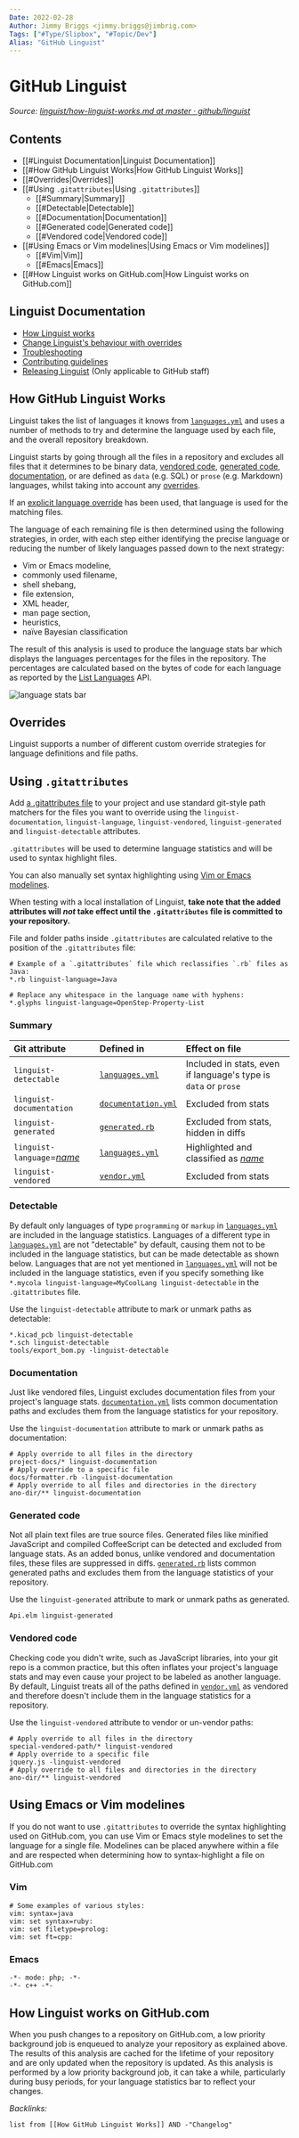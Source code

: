 ```yaml
---
Date: 2022-02-28
Author: Jimmy Briggs <jimmy.briggs@jimbrig.com>
Tags: ["#Type/Slipbox", "#Topic/Dev"]
Alias: "GitHub Linguist"
---
```


# GitHub Linguist

*Source: [linguist/how-linguist-works.md at master · github/linguist](https://github.com/github/linguist/blob/master/docs/how-linguist-works.md)*

## Contents

- [[#Linguist Documentation|Linguist Documentation]]
- [[#How GitHub Linguist Works|How GitHub Linguist Works]]
- [[#Overrides|Overrides]]
- [[#Using `.gitattributes`|Using `.gitattributes`]]
	- [[#Summary|Summary]]
	- [[#Detectable|Detectable]]
	- [[#Documentation|Documentation]]
	- [[#Generated code|Generated code]]
	- [[#Vendored code|Vendored code]]
- [[#Using Emacs or Vim modelines|Using Emacs or Vim modelines]]
	- [[#Vim|Vim]]
	- [[#Emacs|Emacs]]
- [[#How Linguist works on GitHub.com|How Linguist works on GitHub.com]]



## Linguist Documentation

-   [How Linguist works](https://github.com/github/linguist/blob/master/docs/how-linguist-works.md)
-   [Change Linguist's behaviour with overrides](https://github.com/github/linguist/blob/master/docs/overrides.md)
-   [Troubleshooting](https://github.com/github/linguist/blob/master/docs/troubleshooting.md)
-   [Contributing guidelines](https://github.com/github/linguist/blob/master/CONTRIBUTING.md)
-   [Releasing Linguist](https://github.com/github/linguist/blob/master/docs/releasing.md) (Only applicable to GitHub staff)

## How GitHub Linguist Works

Linguist takes the list of languages it knows from [`languages.yml`](/lib/linguist/languages.yml) and uses a number of methods to try and determine the language used by each file, and the overall repository breakdown.

Linguist starts by going through all the files in a repository and excludes all files that it determines to be binary data, [vendored code](https://github.com/github/linguist/blob/master/docs/overrides.md#vendored-code), [generated code](https://github.com/github/linguist/blob/master/docs/overrides.md), [documentation](https://github.com/github/linguist/blob/master/docs/overrides.md#documentation), or are defined as `data` (e.g. SQL) or `prose` (e.g. Markdown) languages, whilst taking into account any [overrides](https://github.com/github/linguist/blob/master/docs/overrides.md).

If an [explicit language override](https://github.com/github/linguist/blob/master/docs/overrides.md#using-gitattributes) has been used, that language is used for the matching files.

The language of each remaining file is then determined using the following strategies, in order, with each step either identifying the precise language or reducing the number of likely languages passed down to the next strategy:

- Vim or Emacs modeline,
- commonly used filename,
- shell shebang,
- file extension,
- XML header,
- man page section,
- heuristics,
- naïve Bayesian classification

The result of this analysis is used to produce the language stats bar which displays the languages percentages for the files in the repository.
The percentages are calculated based on the bytes of code for each language as reported by the [List Languages](https://docs.github.com/rest/reference/repos#list-repository-languages) API.

![language stats bar](https://user-images.githubusercontent.com/2346707/91533656-9768b300-e953-11ea-808d-994cd50e6273.png)

## Overrides

Linguist supports a number of different custom override strategies for language definitions and file paths.

## Using `.gitattributes`

Add [a .gitattributes file](https://git-scm.com/docs/gitattributes) to your project and use standard git-style path matchers for the files you want to override using the `linguist-documentation`, `linguist-language`, `linguist-vendored`, `linguist-generated`  and `linguist-detectable` attributes.

`.gitattributes` will be used to determine language statistics and will be used to syntax highlight files.

You can also manually set syntax highlighting using [Vim or Emacs modelines](#using-emacs-or-vim-modelines).

When testing with a local installation of Linguist, **take note that the added attributes will _not_ take effect until the `.gitattributes` file is committed to your repository.**

File and folder paths inside `.gitattributes` are calculated relative to the position of the `.gitattributes` file:

```gitattributes
# Example of a `.gitattributes` file which reclassifies `.rb` files as Java:
*.rb linguist-language=Java

# Replace any whitespace in the language name with hyphens:
*.glyphs linguist-language=OpenStep-Property-List
```

### Summary

<!------------------------------------------------------------------------------------------------------------------------------------------->
 | Git attribute                                  | Defined in            | Effect on file                                                  |
 |:-----------------------------------------------|:----------------------|:----------------------------------------------------------------|
 | `linguist-detectable`                          | [`languages.yml`]     | Included in stats, even if language's type is `data` or `prose` |
 | `linguist-documentation`                       | [`documentation.yml`] | Excluded from stats                                             |
 | `linguist-generated`                           | [`generated.rb`]      | Excluded from stats, hidden in diffs                            |
 | `linguist-language`=<var><ins>name</ins></var> | [`languages.yml`]     | Highlighted and classified as <var><ins>name</ins></var>        |
 | `linguist-vendored`                            | [`vendor.yml`]        | Excluded from stats                                             |
<!------------------------------------------------------------------------------------------------------------------------------------------->

### Detectable

By default only languages of type `programming` or `markup` in [`languages.yml`] are included in the language statistics.
Languages of a different type in [`languages.yml`] are not "detectable" by default, causing them not to be included in the language statistics,
but can be made detectable as shown below.  Languages that are not yet mentioned in [`languages.yml`] will not be included in the language
statistics, even if you specify something like `*.mycola linguist-language=MyCoolLang linguist-detectable` in the `.gitattributes` file.

Use the `linguist-detectable` attribute to mark or unmark paths as detectable:

```gitattributes
*.kicad_pcb linguist-detectable
*.sch linguist-detectable
tools/export_bom.py -linguist-detectable
```

### Documentation

Just like vendored files, Linguist excludes documentation files from your project's language stats.
[`documentation.yml`] lists common documentation paths and excludes them from the language statistics for your repository.

Use the `linguist-documentation` attribute to mark or unmark paths as documentation:

```gitattributes
# Apply override to all files in the directory
project-docs/* linguist-documentation
# Apply override to a specific file
docs/formatter.rb -linguist-documentation
# Apply override to all files and directories in the directory
ano-dir/** linguist-documentation
```

### Generated code

Not all plain text files are true source files.
Generated files like minified JavaScript and compiled CoffeeScript can be detected and excluded from language stats.
As an added bonus, unlike vendored and documentation files, these files are suppressed in diffs.
[`generated.rb`] lists common generated paths and excludes them from the language statistics of your repository.

Use the `linguist-generated` attribute to mark or unmark paths as generated.

```gitattributes
Api.elm linguist-generated
```

### Vendored code

Checking code you didn't write, such as JavaScript libraries, into your git repo is a common practice, but this often inflates your project's language stats and may even cause your project to be labeled as another language.
By default, Linguist treats all of the paths defined in [`vendor.yml`] as vendored and therefore doesn't include them in the language statistics for a repository.

Use the `linguist-vendored` attribute to vendor or un-vendor paths:

```gitattributes
# Apply override to all files in the directory
special-vendored-path/* linguist-vendored
# Apply override to a specific file
jquery.js -linguist-vendored
# Apply override to all files and directories in the directory
ano-dir/** linguist-vendored
```

## Using Emacs or Vim modelines

If you do not want to use `.gitattributes` to override the syntax highlighting used on GitHub.com, you can use Vim or Emacs style modelines to set the language for a single file.
Modelines can be placed anywhere within a file and are respected when determining how to syntax-highlight a file on GitHub.com

### Vim
```
# Some examples of various styles:
vim: syntax=java
vim: set syntax=ruby:
vim: set filetype=prolog:
vim: set ft=cpp:
```

### Emacs
```
-*- mode: php; -*-
-*- c++ -*-
```

[`documentation.yml`]: /lib/linguist/documentation.yml
[`languages.yml`]:     /lib/linguist/languages.yml
[`generated.rb`]:      /lib/linguist/generated.rb
[`vendor.yml`]:        /lib/linguist/vendor.yml

## How Linguist works on GitHub.com

When you push changes to a repository on GitHub.com, a low priority background job is enqueued to analyze your repository as explained above.
The results of this analysis are cached for the lifetime of your repository and are only updated when the repository is updated.
As this analysis is performed by a low priority background job, it can take a while, particularly during busy periods, for your language statistics bar to reflect your changes.

*Backlinks:*

```dataview
list from [[How GitHub Linguist Works]] AND -"Changelog"
```